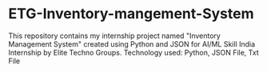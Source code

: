 # ETG-Inventory-mangement-System
This repository contains my internship project named "Inventory Management System" created using Python and JSON for AI/ML Skill India Internship by Elite Techno Groups. Technology used: Python, JSON File, Txt File

